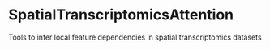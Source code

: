 # SpatialTranscriptomicsAttention
Tools to infer local feature dependencies in spatial transcriptomics datasets
